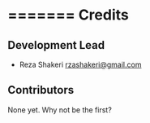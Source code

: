 =======
Credits
=======

Development Lead
----------------

* Reza Shakeri <rzashakeri@gmail.com>

Contributors
------------

None yet. Why not be the first?
